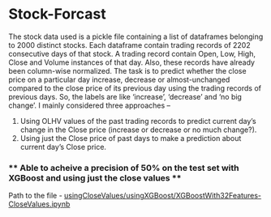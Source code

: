 # Stock-Forcast
The stock data used is a pickle file containing a list of dataframes belonging to 2000 distinct stocks. Each dataframe contain trading records of 2202 consecutive days of that stock. A trading record contain Open, Low, High, Close and Volume instances of that day. Also, these records have already been column-wise normalized. 
The task is to predict whether the close price on a particular day increase, decrease or almost-unchanged compared to the close price of its previous day using the trading records of previous days. So, the labels are like ‘increase’, ‘decrease’ and ‘no big change’.
I mainly considered three approaches – 
1.	Using OLHV values of the past trading records to predict current day’s change in the Close price (increase or decrease or no much change?).
2.	Using just the Close price of past days to make a prediction about current day’s Close price.

### ** Able to acheive a precision of 50% on the test set with XGBoost and using just the close values **
Path to the file - [usingCloseValues/usingXGBoost/XGBoostWith32Features-CloseValues.ipynb](https://github.com/Praneeth74/Stock-Forecast/blob/main/usingCloseValues/usingXGBoost/XGBoostWith32Features-CloseValues.ipynb)
